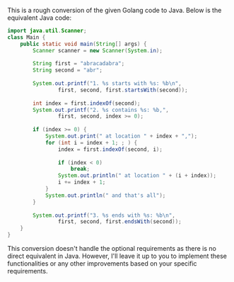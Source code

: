 This is a rough conversion of the given Golang code to Java. Below is the equivalent Java code:
```java
import java.util.Scanner;
class Main {
    public static void main(String[] args) {
        Scanner scanner = new Scanner(System.in);
        
        String first = "abracadabra";
        String second = "abr";
        
        System.out.printf("1. %s starts with %s: %b\n",
                first, second, first.startsWith(second));
        
        int index = first.indexOf(second);
        System.out.printf("2. %s contains %s: %b,", 
                first, second, index >= 0);
        
        if (index >= 0) {
            System.out.print(" at location " + index + ",");
            for (int i = index + 1; ; ) {
                index = first.indexOf(second, i);
                
                if (index < 0)
                    break;
                System.out.println(" at location " + (i + index));
                i += index + 1;
            }
            System.out.println(" and that's all");
        }
        
        System.out.printf("3. %s ends with %s: %b\n", 
                first, second, first.endsWith(second));
    }
}
```
This conversion doesn't handle the optional requirements as there is no direct equivalent in Java. However, I'll leave it up to you to implement these functionalities or any other improvements based on your specific requirements.
